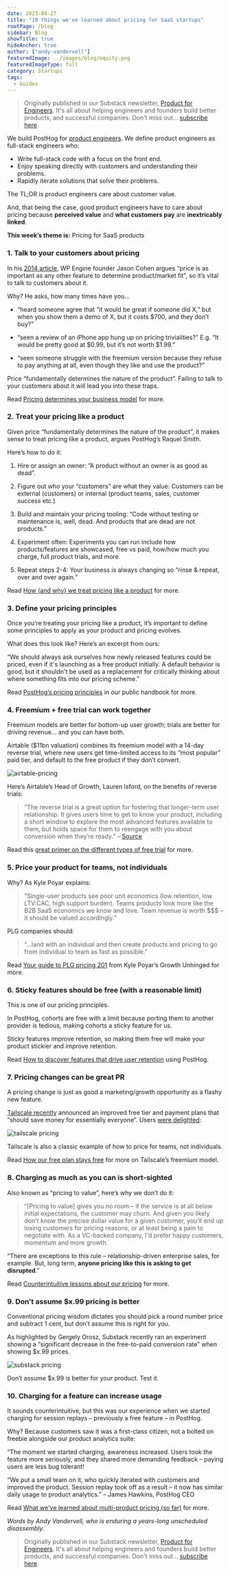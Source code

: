 ```yaml
---
date: 2023-04-27
title: "10 things we've learned about pricing for SaaS startups"
rootPage: /blog
sidebar: Blog
showTitle: true
hideAnchor: true
author: ["andy-vandervell"]
featuredImage: ../images/blog/equity.png
featuredImageType: full
category: Startups
tags:
  - Guides
---
```


> Originally published in our Substack newsletter, [Product for Engineers](https://newsletter.posthog.com/). It's all about helping engineers and founders build better products, and successful companies. Don't miss out... [subscribe here](https://newsletter.posthog.com/subscribe).

We build PostHog for [product engineers](/blog/what-is-a-product-engineer). We define product engineers as full-stack engineers who:

- Write full-stack code with a focus on the front end.
- Enjoy speaking directly with customers and understanding their problems.
- Rapidly iterate solutions that solve their problems.

The TL;DR is product engineers care about customer value.

And, that being the case, good product engineers have to care about pricing because **perceived value** and **what customers pay** are **inextricably linked**.

**This week’s theme is:** Pricing for SaaS products

### 1. Talk to your customers about pricing

In his [2014 article](https://longform.asmartbear.com/pricing-determines-your-business-model?utm_source=posthog-newsletter&utm_medium=email), WP Engine founder Jason Cohen argues “price is as important as any other feature to determine product/market fit”, so it’s vital to talk to customers about it.

Why? He asks, how many times have you…

- “heard someone agree that “it would be great if someone did X,” but when you show them a demo of X, but it costs $700, and they don’t buy?”

- “seen a review of an iPhone app hung up on pricing trivialities?” E.g. “It would be pretty good at $0.99, but it’s not worth $1.99.”

- “seen someone struggle with the freemium version because they refuse to pay anything at all, even though they like and use the product?”

Price “fundamentally determines the nature of the product”. Failing to talk to your customers about it will lead you into these traps.

Read [Pricing determines your business model](https://longform.asmartbear.com/pricing-determines-your-business-model) for more.

### 2. Treat your pricing like a product
Given price “fundamentally determines the nature of the product”, it makes sense to treat pricing like a product, argues PostHog’s Raquel Smith.

Here’s how to do it:

1. Hire or assign an owner: ”A product without an owner is as good as dead”.

2. Figure out who your “customers” are what they value: Customers can be external (customers) or internal (product teams, sales, customer success etc.)

3. Build and maintain your pricing tooling: “Code without testing or maintenance is, well, dead. And products that are dead are not products.”

4. Experiment often: Experiments you can run include how products/features are showcased, free vs paid, how/how much you charge, full product trials, and more.

5. Repeat steps 2-4: Your business is always changing so “rinse & repeat, over and over again.”

Read [How (and why) we treat pricing like a product](https://posthog.com/blog/how-to-treat-your-pricing-like-a-product?utm_source=posthog-newsletter&utm_medium=email) for more.

### 3. Define your pricing principles
Once you’re treating your pricing like a product, it’s important to define some principles to apply as your product and pricing evolves.

What does this look like? Here’s an excerpt from ours:

“We should always ask ourselves how newly released features could be priced, even if it's launching as a free product initially. A default behavior is good, but it shouldn't be used as a replacement for critically thinking about where something fits into our pricing scheme.”

Read [PostHog’s pricing principles](https://posthog.com/handbook/engineering/feature-pricing?utm_source=posthog-newsletter&utm_medium=email) in our public handbook for more.

### 4. Freemium + free trial can work together
Freemium models are better for bottom-up user growth; trials are better for driving revenue... and you can have both.

Airtable ($11bn valuation) combines its freemium model with a 14-day reverse trial, where new users get time-limited access to its “most popular” paid tier, and default to the free product if they don’t convert.

![airtable-pricing](../images/blog/saas-pricing-lessons/airtable-pricing-page.png)

Here’s Airtable’s Head of Growth, Lauren Isford, on the benefits of reverse trials:

> “The reverse trial is a great option for fostering that longer-term user relationship. It gives users time to get to know your product, including a short window to explore the most advanced features available to them, but holds space for them to reengage with you about conversion when they’re ready.” – [Source](https://kylepoyar.substack.com/p/your-guide-to-reverse-trials)

Read this [great primer on the different types of free trial](https://elenaverna.substack.com/p/trial-configurations-explained?utm_source=posthog-newsletter&utm_medium=email) for more.

### 5. Price your product for teams, not individuals
Why? As Kyle Poyar explains:

> “Single-user products see poor unit economics (low retention, low LTV:CAC, high support burden). Teams products look more like the B2B SaaS economics we know and love. Team revenue is worth $$$ – it should be valued accordingly.”

PLG companies should:

> “…land with an individual and then create products and pricing to go from individual to team as fast as possible.”

Read [Your guide to PLG pricing 201](https://kylepoyar.substack.com/p/your-guide-to-plg-pricing-201?utm_source=posthog-newsletter&utm_medium=email) from Kyle Poyar’s Growth Unhinged for more.

### 6. Sticky features should be free (with a reasonable limit)
This is one of our pricing principles.

In PostHog, cohorts are free with a limit because porting them to another provider is tedious, making cohorts a sticky feature for us.

Sticky features improve retention, so making them free will make your product stickier and improve retention.

Read [How to discover features that drive user retention](https://posthog.com/tutorials/feature-retention?utm_source=posthog-newsletter&utm_medium=email) using PostHog.

### 7. Pricing changes can be great PR
A pricing change is just as good a marketing/growth opportunity as a flashy new feature.

[Tailscale recently](https://tailscale.com/blog/pricing-v3?utm_source=posthog-newsletter&utm_medium=email) announced an improved free tier and payment plans that “should save money for essentially everyone”. Users [were delighted](https://news.ycombinator.com/item?id=35615848):

![tailscale pricing](../images/blog/saas-pricing-lessons/hackernews-quote.png)

Tailscale is also a classic example of how to price for teams, not individuals.

Read [How our free plan stays free](https://tailscale.com/blog/free-plan?utm_source=posthog-newsletter&utm_medium=email) for more on Tailscale’s freemium model.

### 8. Charging as much as you can is short-sighted
Also known as “pricing to value”, here’s why we don’t do it:

> ”[Pricing to value] gives you no room – if the service is at all below initial expectations, the customer may churn. And given you likely don't know the precise dollar value for a given customer, you'll end up losing customers for pricing reasons, or at least being a pain to negotiate with. As a VC-backed company, I'd prefer happy customers, momentum and more growth.

“There are exceptions to this rule – relationship-driven enterprise sales, for example. But, long term, **anyone pricing like this is asking to get disrupted**.”

Read [Counterintuitive lessons about our pricing](https://posthog.com/blog/pricing-lessons?utm_source=posthog-newsletter&utm_medium=email) for more.

### 9. Don’t assume $x.99 pricing is better

Conventional pricing wisdom dictates you should pick a round number price and subtract 1 cent, but don’t assume this is right for you.

As highlighted by Gergely Orosz, Substack recently ran an experiment showing a “significant decrease in the free-to-paid conversion rate” when showing $x.99 prices.

![substack pricing](../images/blog/saas-pricing-lessons/substack-experiment.png)

Don’t assume $x.99 is better for your product. Test it.

### 10. Charging for a feature can increase usage

It sounds counterintuitive, but this was our experience when we started charging for session replays – previously a free feature – in PostHog.

Why? Because customers saw it was a first-class citizen, not a bolted on freebie alongside our product analytics suite:

“The moment we started charging, awareness increased. Users took the feature more seriously, and they shared more demanding feedback – paying users are less bug tolerant!

“We put a small team on it, who quickly iterated with customers and improved the product. Session replay took off as a result – it now has similar daily usage to product analytics.” – James Hawkins, PostHog CEO

Read [What we've learned about multi-product pricing (so far)](https://posthog.com/blog/multi-product-pricing?utm_source=posthog-newsletter&utm_medium=email) for more.

*Words by Andy Vandervell, who is enduring a years-long unscheduled disassembly.*

> Originally published in our Substack newsletter, [Product for Engineers](https://newsletter.posthog.com/). It's all about helping engineers and founders build better products, and successful companies. Don't miss out... [subscribe here](https://newsletter.posthog.com/subscribe).
